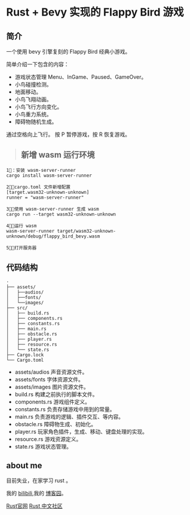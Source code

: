 # Rust + Bevy 实现的 Flappy Bird 游戏

## 简介
一个使用 bevy 引擎复刻的 Flappy Bird 经典小游戏。

简单介绍一下包含的内容：

- 游戏状态管理 Menu、InGame、Paused、GameOver。
- 小鸟碰撞检测。
- 地面移动。
- 小鸟飞翔动画。
- 小鸟飞行方向变化。
- 小鸟重力系统。
- 障碍物随机生成。

通过空格向上飞行。
按 P 暂停游戏，按 R 恢复游戏。

> ## 新增 wasm 运行环境
```
1⃣️：安装 wasm-server-runner
cargo install wasm-server-runner

2⃣️：cargo.toml 文件新增配置
[target.wasm32-unknown-unknown]
runner = "wasm-server-runner"

3⃣️：使用 wasm-server-runner 生成 wasm
cargo run --target wasm32-unknown-unknown  

4⃣️：运行 wasm
wasm-server-runner target/wasm32-unknown-unknown/debug/flappy_bird_bevy.wasm

5⃣️：打开服务器

```


## 代码结构
```
·
├── assets/
│   ├──audios/
│   ├──fonts/
│   └──images/
├── src/
│   ├── build.rs
│   ├── components.rs
│   ├── constants.rs
│   ├── main.rs
│   ├── obstacle.rs
│   ├── player.rs
│   ├── resource.rs
│   └── state.rs
├── Cargo.lock
└── Cargo.toml
```

- assets/audios 声音资源文件。
- assets/fonts 字体资源文件。
- assets/images 图片资源文件。
- build.rs 构建之前执行的脚本文件。
- components.rs 游戏组件定义。
- constants.rs 负责存储游戏中用到的常量。
- main.rs 负责游戏的逻辑、插件交互、等内容。
- obstacle.rs 障碍物生成、初始化。
- player.rs 玩家角色插件，生成、移动、键盘处理的实现。
- resource.rs 游戏资源定义。
- state.rs 游戏状态管理。


## about me 
目前失业，在家学习 rust 。

我的 [bilibili](https://space.bilibili.com/259260787),我的 [博客园](https://www.cnblogs.com/SantiagoZhang)。


[Rust官网](https://www.rust-lang.org/)
[Rust 中文社区](https://rustcc.cn/)